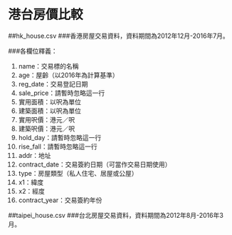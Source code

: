 # 港台房價比較

##hk_house.csv
###香港房屋交易資料，資料期間為2012年12月-2016年7月。

###各欄位釋義：</br>
1. name：交易標的名稱</br>
2. age：屋齡（以2016年為計算基準）</br>
3. reg_date：交易登記日期</br>
4. sale_price：請暫時忽略這一行</br>
5. 實用面積：以呎為單位</br>
6. 建築面積：以呎為單位</br>
7. 實用呎價：港元／呎</br>
8. 建築呎價：港元／呎</br>
9. hold_day：請暫時忽略這一行</br>
10. rise_fall：請暫時忽略這一行</br>
11. addr：地址</br>
12. contract_date：交易簽約日期（可當作交易日期使用）</br>
13. type：房屋類型（私人住宅、居屋或公屋）</br>
14. x1：緯度</br>
15. x2：經度</br>
16. contract_year：交易簽約年份</br>


##taipei_house.csv
###台北房屋交易資料，資料期間為2012年8月-2016年3月。
